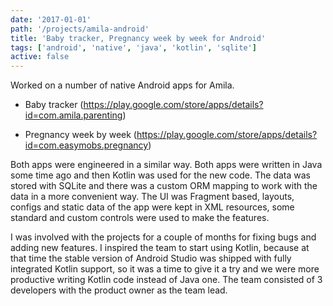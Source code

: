 ```yaml
---
date: '2017-01-01'
path: '/projects/amila-android'
title: 'Baby tracker, Pregnancy week by week for Android'
tags: ['android', 'native', 'java', 'kotlin', 'sqlite']
active: false
---
```


Worked on a number of native Android apps for Amila.

* Baby tracker (https://play.google.com/store/apps/details?id=com.amila.parenting)

* Pregnancy week by week (https://play.google.com/store/apps/details?id=com.easymobs.pregnancy)

Both apps were engineered in a similar way. Both apps were written in Java some time ago and then Kotlin was used for the new code. The data was stored with SQLite and there was a custom ORM mapping to work with the data in a more convenient way. The UI was Fragment based, layouts, configs and static data of the app were kept in XML resources, some standard and custom controls were used to make the features.

I was involved with the projects for a couple of months for fixing bugs and adding new features. I inspired the team to start using Kotlin, because at that time the stable version of Android Studio was shipped with fully integrated Kotlin support, so it was a time to give it a try and we were more productive writing Kotlin code instead of Java one. The team consisted of 3 developers with the product owner as the team lead.

